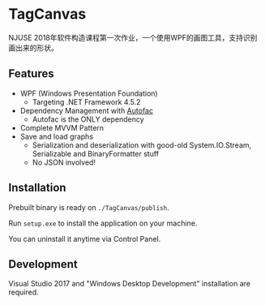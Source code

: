 # TagCanvas

NJUSE 2018年软件构造课程第一次作业，一个使用WPF的画图工具，支持识别画出来的形状。

## Features

- WPF (Windows Presentation Foundation) 
  - Targeting .NET Framework 4.5.2
- Dependency Management with [Autofac](https://autofac.org/)
  - Autofac is the ONLY dependency
- Complete MVVM Pattern
- Save and load graphs
  - Serialization and deserialization with good-old System.IO.Stream, Serializable and BinaryFormatter stuff
  - No JSON involved!

## Installation

Prebuilt binary is ready on `./TagCanvas/publish`. 

Run `setup.exe` to install the application on your machine. 

You can uninstall it anytime via Control Panel.

## Development

Visual Studio 2017 and "Windows Desktop Development" installation are required.